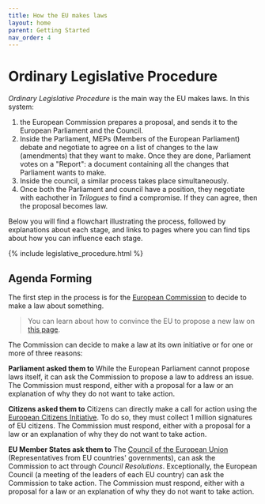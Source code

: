 ```yaml
---
title: How the EU makes laws
layout: home
parent: Getting Started
nav_order: 4
---
```


# Ordinary Legislative Procedure
_Ordinary Legislative Procedure_ is the main way the EU makes laws. In this system:
1. the European Commission prepares a proposal, and sends it to the European Parliament and the Council.
2. Inside the Parliament, MEPs (Members of the European Parliament) debate and negotiate to agree on a list of changes to the law (amendments) that they want to make. Once they are done, Parliament votes on a "Report": a document containing all the changes that Parliament wants to make.
3. Inside the council, a similar process takes place simultaneously.
4. Once both the Parliament and council have a position, they negotiate with eachother in _Trilogues_ to find a compromise. If they can agree, then the proposal becomes law.

Below you will find a flowchart illustrating the process, followed by explanations about each stage, and links to pages where you can find tips about how you can influence each stage.

{% include legislative_procedure.html %}

## Agenda Forming
The first step in the process is for the [European Commission](https://unfsckthe.eu/pages/getting_started/institutions.html#the-european-commission) to decide to make a law about something.

> You can learn about how to convince the EU to propose a new law on [this page](https://unfsckthe.eu/pages/lobbying/propose.html).

The Commission can decide to make a law at its own initiative or for one or more of three reasons:

**Parliament asked them to**
While the European Parliament cannot propose laws itself, it can ask the Commission to propose a law to address an issue. The Commission must respond, either with a proposal for a law or an explanation of why they do not want to take action.

**Citizens asked them to**
Citizens can directly make a call for action using the [European Citizens Initiative](https://citizens-initiative.europa.eu/_en). To do so, they must collect 1 million signatures of EU citizens. The Commission must respond, either with a proposal for a law or an explanation of why they do not want to take action.

**EU Member States ask them to**
The [Council of the European Union](https://unfsckthe.eu/pages/getting_started/institutions.html#the-council-of-the-european-union) (Representatives from EU countries' governments), can ask the Commission to act through _Council Resolutions_. Exceptionally, the European Council (a meeting of the leaders of each EU country) can ask the Commission to take action. The Commission must respond, either with a proposal for a law or an explanation of why they do not want to take action.